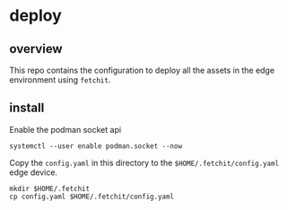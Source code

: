 # deploy

## overview

This repo contains the configuration to deploy all the assets in the edge environment using `fetchit`.

## install

Enable the podman socket api
```
systemctl --user enable podman.socket --now
```

Copy the `config.yaml` in this directory to the `$HOME/.fetchit/config.yaml` edge device.
```
mkdir $HOME/.fetchit
cp config.yaml $HOME/.fetchit/config.yaml
```

